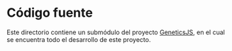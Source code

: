 # Código fuente

Este directorio contiene un submódulo del proyecto [GeneticsJS](https://github.com/CristianAbrante/GeneticsJS), en el cual se encuentra todo el desarrollo de este proyecto.
